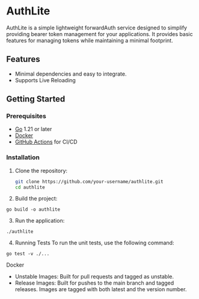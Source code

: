 # AuthLite

AuthLite is a simple lightweight forwardAuth service designed to simplify providing bearer token management for your applications. It provides basic features for managing tokens while maintaining a minimal footprint.

## Features

- Minimal dependencies and easy to integrate.
- Supports Live Reloading

## Getting Started

### Prerequisites

- [Go](https://golang.org/) 1.21 or later
- [Docker](https://www.docker.com/)
- [GitHub Actions](https://github.com/features/actions) for CI/CD

### Installation

1. Clone the repository:

   ```bash
   git clone https://github.com/your-username/authlite.git
   cd authlite

2. Build the project:

```
go build -o authlite
```

3. Run the application:

```
./authlite
```

4. Running Tests
To run the unit tests, use the following command:

```
go test -v ./...
```

Docker

- Unstable Images: Built for pull requests and tagged as unstable.
- Release Images: Built for pushes to the main branch and tagged releases. Images are tagged with both latest and the version number.


